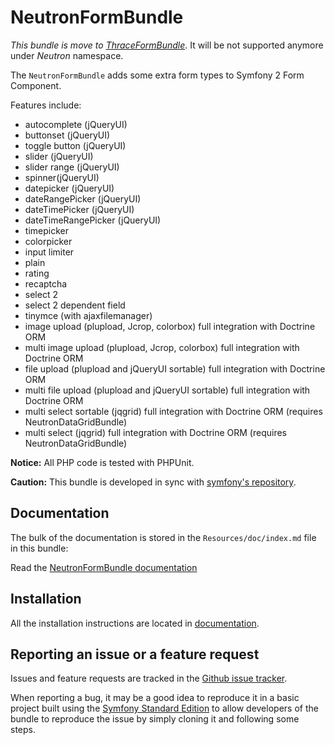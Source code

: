 NeutronFormBundle
=================

*This bundle is move to [ThraceFormBundle](https://github.com/thrace-project/form-bundle)*.
It will be not supported anymore under *Neutron* namespace. 


The `NeutronFormBundle` adds some extra form types to Symfony 2 Form Component. 

Features include:

- autocomplete (jQueryUI)
- buttonset (jQueryUI)
- toggle button (jQueryUI)
- slider (jQueryUI)
- slider range (jQueryUI)
- spinner(jQueryUI)
- datepicker (jQueryUI)
- dateRangePicker (jQueryUI)
- dateTimePicker (jQueryUI)
- dateTimeRangePicker (jQueryUI)
- timepicker
- colorpicker
- input limiter
- plain
- rating
- recaptcha
- select 2
- select 2 dependent field
- tinymce (with ajaxfilemanager)
- image upload (plupload, Jcrop, colorbox)  full integration with Doctrine ORM
- multi image upload (plupload, Jcrop, colorbox)  full integration with Doctrine ORM
- file upload (plupload and jQueryUI sortable)  full integration with Doctrine ORM
- multi file upload (plupload and jQueryUI sortable)  full integration with Doctrine ORM
- multi select sortable (jqgrid) full integration with Doctrine ORM (requires NeutronDataGridBundle)
- multi select (jqgrid) full integration with Doctrine ORM (requires NeutronDataGridBundle)

**Notice:** All PHP code is tested with PHPUnit.

**Caution:** This bundle is developed in sync with [symfony's repository](https://github.com/symfony/symfony). 

Documentation
-------------

The bulk of the documentation is stored in the `Resources/doc/index.md` file in this bundle:

Read the [NeutronFormBundle documentation](https://github.com/neutron-project/form-bundle/blob/master/Resources/doc/index.md)

Installation
------------

All the installation instructions are located in [documentation](https://github.com/neutron-project/form-bundle/blob/master/Resources/doc/index.md).

Reporting an issue or a feature request
---------------------------------------

Issues and feature requests are tracked in the [Github issue tracker](https://github.com/neutron-project/form-bundle/issues).

When reporting a bug, it may be a good idea to reproduce it in a basic project
built using the [Symfony Standard Edition](https://github.com/symfony/symfony-standard)
to allow developers of the bundle to reproduce the issue by simply cloning it
and following some steps.



